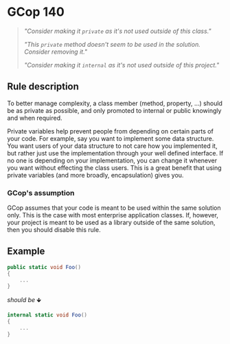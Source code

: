 ﻿# GCop 140

> *"Consider making it `private` as it's not used outside of this class."*
> 
> *"This `private` method doesn't seem to be used in the solution. Consider removing it."*
> 
> *"Consider making it `internal` as it's not used outside of this project."*

## Rule description

To better manage complexity, a class member (method, property, ...) should be as private as possible, and only promoted to internal or public knowingly and when required.

Private variables help prevent people from depending on certain parts of your code. For example, say you want to implement some data structure. You want users of your data structure to not care how you implemented it, but rather just use the implementation through your well defined interface. If no one is depending on your implementation, you can change it whenever you want without effecting the class users. This is a great benefit that using private variables (and more broadly, encapsulation) gives you.

### GCop's assumption
GCop assumes that your code is meant to be used within the same solution only. This is the case with most enterprise application classes. If, however, your project is meant to be used as a library outside of the same solution, then you should disable this rule.

## Example

```csharp
public static void Foo()
{
    ...
}
```

*should be* 🡻

```csharp
internal static void Foo()
{
    ...
}
```